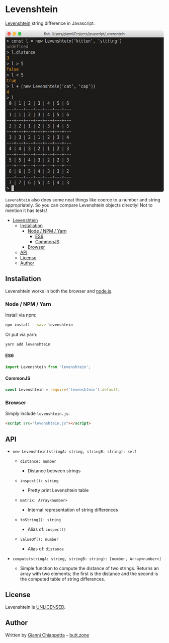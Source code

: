 # Levenshtein

[Levenshtein][wikipedia] string difference in Javascript.

<img width="595" height="513" src="images/screenshot.png?raw=true" alt="Screenshot" />

`Levenshtein` also does some neat things like coerce to a number and string
appropriately. So you can compare Levenshtein objects directly! Not to mention
it has tests!

<!-- START doctoc generated TOC please keep comment here to allow auto update -->
<!-- DON'T EDIT THIS SECTION, INSTEAD RE-RUN doctoc TO UPDATE -->

- [Levenshtein](#levenshtein)
  - [Installation](#installation)
    - [Node / NPM / Yarn](#node--npm--yarn)
      - [ES6](#es6)
      - [CommonJS](#commonjs)
    - [Browser](#browser)
  - [API](#api)
  - [License](#license)
  - [Author](#author)

<!-- END doctoc generated TOC please keep comment here to allow auto update -->


## Installation

Levenshtein works in both the browser and [node.js][node].


### Node / NPM / Yarn

Install via npm:

``` sh
npm install --save levenshtein
```

Or put via yarn:

``` sh
yarn add levenshtein
```


#### ES6

``` js
import Levenshtein from 'levenshtein';
```


#### CommonJS

``` js
const Levenshtein = require('levenshtein').default;
```


### Browser

Simply include `levenshtein.js`:

``` html
<script src="levenshtein.js"></script>
```


## API

* `new Levenshtein(stringA: string, stringB: string): self`
  * `distance: number`
      - Distance between strings

  * `inspect(): string`
      - Pretty print Levenshtein table

  * `matrix: Array<number>`
      - Internal representation of string differences
  
  * `toString(): string`
      - Alias of: `inspect()`

  * `valueOf(): number`
      - Alias of: `distance`

* `compute(stringA: string, stringB: string): [number, Array<number>]`
  - Simple function to compute the distance of two strings. Returns an array with two elements; the first is the distance and the second is the computed table of string differences.


## License

Levenshtein is [UNLICENSED][unlicense].


## Author

Written by [Gianni Chiappetta][github] &ndash; [butt.zone][gf3]

[gf3]: https://butt.zone
[github]: https://github.com/gf3
[node]: http://nodejs.org/
[unlicense]: http://unlicense.org/
[wikipedia]: http://en.wikipedia.org/wiki/Levenshtein_distance

